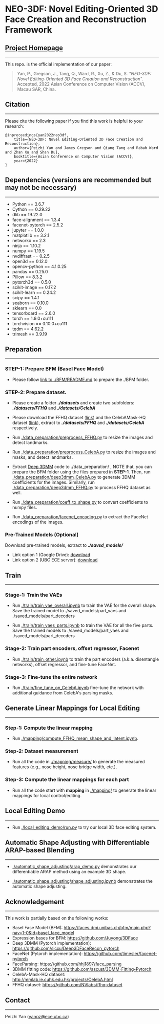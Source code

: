 # NEO-3DF: Novel Editing-Oriented 3D Face Creation and Reconstruction Framework

## [Project Homepage](https://peizhiyan.github.io/docs/neo3df/)

---

This repo. is the official implementation of our paper:
> Yan, P., Gregson, J., Tang, Q., Ward, R., Xu, Z., & Du, S. *“NEO-3DF: Novel Editing-Oriented 3D Face Creation and Reconstruction”*. Accepted, 2022 Asian Conference on Computer Vision (ACCV), Macau SAR, China.

## Citation
---
Please cite the following paper if you find this work is helpful to your research: 

```
@inproceedings{yan2022neo3df,
    title={NEO-3DF: Novel Editing-Oriented 3D Face Creation and Reconstruction},
    author={Peizhi Yan and James Gregson and Qiang Tang and Rabab Ward and Zhan Xu and Shan Du},
    booktitle={Asian Conference on Computer Vision (ACCV)},
    year={2022}
}
```

## Dependencies (versions are recommended but may not be necessary)
---
- Python                    == 3.6.7
- Cython                    == 0.29.22
- dlib                      == 19.22.0
- face-alignment            == 1.3.4
- facenet-pytorch           == 2.5.2
- jupyter                   == 1.0.0
- matplotlib                == 3.2.1
- networkx                  == 2.3
- ninja                     == 1.10.2
- numpy                     == 1.19.5
- nvdiffrast                == 0.2.5
- open3d                    == 0.12.0
- opencv-python             == 4.1.0.25
- pandas                    == 0.25.0
- Pillow                    == 8.3.2
- pytorch3d                 == 0.5.0
- scikit-image              == 0.17.2
- scikit-learn              == 0.24.2
- scipy                     == 1.4.1
- seaborn                   == 0.10.0
- sklearn                   == 0.0
- tensorboard               == 2.6.0
- torch                     == 1.9.0+cu111
- torchvision               == 0.10.0+cu111
- tqdm                      == 4.62.2
- trimesh                   == 3.9.19

## Preparation
---

### STEP-1: Prepare BFM (Basel Face Model)
- Please follow [link to ./BFM/README.md](./BFM/README.md) to prepare the ./BFM folder.

### STEP-2: Prepare dataset.
- Please create a folder **_./datasets_** and create two subfolders: **_./datasets/FFHQ_** and **_./datasets/CelebA_**

- Please download the FFHQ dataset ([link](https://github.com/NVlabs/ffhq-dataset)) and the CelebAMask-HQ dataset ([link](http://mmlab.ie.cuhk.edu.hk/projects/CelebA.html)), extract to **_./datasets/FFHQ_** and **_./datasets/CelebA_** respectively.

- Run [./data_preparation/preprocess_FFHQ.py](./data_preparation/preprocess_FFHQ.py) to resize the images and detect landmarks.

- Run [./data_preparation/preprocess_CelebA.py](./data_preparation/preprocess_CelebA.py) to resize the images and masks, and detect landmarks.

- Extract [Deep 3DMM](https://github.com/sicxu/Deep3DFaceRecon_pytorch) code to ./data_preparation/ , NOTE that, you can prepare the BFM folder using the files prepared in **STEP-1**. Then, run [./data_preparation/deep3dmm_CelebA.py](./data_preparation/deep3dmm_CelebA.py) to generate 3DMM coefficients for the images. Similarly, run [./data_preparation/deep3dmm_FFHQ.py](./data_preparation/deep3dmm_FFHQ.py) to process FFHQ dataset as well. 

- Run [./data_preparation/coeff_to_shape.py](./data_preparation/coeff_to_shape.py) to convert coefficients to numpy files.

- Run [./data_preparation/facenet_encoding.py](./data_preparation/facenet_encoding.py) to extract the FaceNet encodings of the images.

### Pre-Trained Models (Optional)

Download pre-trained models, extract to **_./saved_models/_**
- Link option 1 (Google Drive): [download](https://drive.google.com/file/d/1tJG3fI_PcgRIn6whwPIuwXN0pxuhJRBn/view?usp=sharing)
- Link option 2 (UBC ECE server): [download](https://people.ece.ubc.ca/yanpz/ACCV2022/saved_models.zip)


## Train
---

### Stage-1: Train the VAEs

- Run [./train/train_vae_overall.ipynb](./train/train_vae_overall.ipynb) to train the VAE for the overall shape. Save the trained model to ./saved_models/part_vaes and ./saved_models/part_decoders

- Run [./train/train_vaes_parts.ipynb](./train/train_vaes_parts.ipynb) to train the VAE for all the five parts. Save the trained models to ./saved_models/part_vaes and ./saved_models/part_decoders

### Stage-2: Train part encoders, offset regressor, Facenet

- Run [./train/train_other.ipynb](./train/train_other.ipynb) to train the part encoders (a.k.a. disentangle networks), offset regressor, and fine-tune FaceNet.

### Stage-3: Fine-tune the entire network

- Run [./train/fine_tune_on_CelebA.ipynb](./train/fine_tune_on_CelebA.ipynb) fine-tune the network with additional guidance from CelebA's parsing masks.


## Generate Linear Mappings for Local Editing
---

### Step-1: Compute the linear mapping

- Run [./mapping/compute_FFHQ_mean_shape_and_latent.ipynb](./mapping/compute_FFHQ_mean_shape_and_latent.ipynb).

### Step-2: Dataset measurement

- Run all the code in [./mapping/measure/](./mapping/measure) to generate the measured features (e.g., nose height, nose bridge width, etc.).

### Step-3: Compute the linear mappings for each part

- Run all the code start with **mapping** in [./mapping/](./mapping/) to generate the linear mappings for local control/editing. 



## Local Editing Demo
---

- Run [./local_editing_demo/run.py](./local_editing_demo/run.py) to try our local 3D face editing system. 



## Automatic Shape Adjusting with Differentiable ARAP-based Blending
---

- [./automatic_shape_adjusting/arap_demo.py](./automatic_shape_adjusting/arap_demo.py) demonstrates our differentiable ARAP method using an example 3D shape.

- [./automatic_shape_adjusting/shape_adjusting.ipynb](./automatic_shape_adjusting/shape_adjusting.ipynb) demonstrates the automatic shape adjusting.











## Acknowledgement
---
This work is partially based on the following works:
- Basel Fase Model (BFM): https://faces.dmi.unibas.ch/bfm/main.php?nav=1-0&id=basel_face_model
- Expression bases for BFM: https://github.com/Juyong/3DFace
- Deep 3DMM (Pytorch implementation): https://github.com/sicxu/Deep3DFaceRecon_pytorch
- FaceNet (Pytorch implementation): https://github.com/timesler/facenet-pytorch
- FaceParsing: https://github.com/hhj1897/face_parsing
- 3DMM fitting code: https://github.com/ascust/3DMM-Fitting-Pytorch
- CelebA-Mask-HQ dataset: http://mmlab.ie.cuhk.edu.hk/projects/CelebA.html
- FFHQ dataset: https://github.com/NVlabs/ffhq-dataset


## Contact
---
Peizhi Yan (yanpz@ece.ubc.ca)



